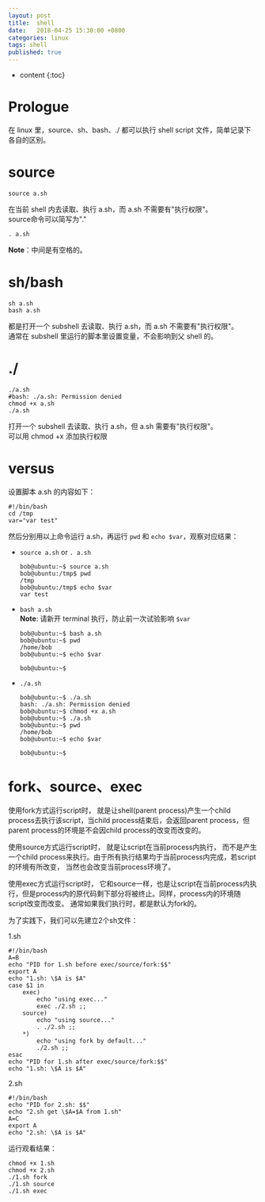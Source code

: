 ```yaml
---
layout: post
title:  shell
date:   2018-04-25 15:30:00 +0800
categories: linux
tags: shell
published: true
---
```


* content
{:toc}


# Prologue
在 linux 里，source、sh、bash、./ 都可以执行 shell script 文件，简单记录下各自的区别。  

# source
```
source a.sh
```
在当前 shell 内去读取、执行 a.sh，而 a.sh 不需要有"执行权限"。  
source命令可以简写为"."

```
. a.sh

```
**Note**：中间是有空格的。

# sh/bash
```
sh a.sh
bash a.sh
```
都是打开一个 subshell 去读取、执行 a.sh，而 a.sh 不需要有"执行权限"。  
通常在 subshell 里运行的脚本里设置变量，不会影响到父 shell 的。

# ./
```
./a.sh
#bash: ./a.sh: Permission denied
chmod +x a.sh
./a.sh
```
打开一个 subshell 去读取、执行 a.sh，但 a.sh 需要有"执行权限"。  
可以用 chmod +x 添加执行权限

# versus
设置脚本 a.sh 的内容如下：
```
#!/bin/bash
cd /tmp
var="var test"
```
然后分别用以上命令运行 a.sh，再运行 `pwd` 和 `echo $var`，观察对应结果：

* `source a.sh` or `. a.sh`
  ```
  bob@ubuntu:~$ source a.sh
  bob@ubuntu:/tmp$ pwd
  /tmp
  bob@ubuntu:/tmp$ echo $var
  var test
  ```
* `bash a.sh`  
  **Note**: 请新开 terminal 执行，防止前一次试验影响 `$var`
  ```
  bob@ubuntu:~$ bash a.sh
  bob@ubuntu:~$ pwd
  /home/bob
  bob@ubuntu:~$ echo $var

  bob@ubuntu:~$
  ```
* `./a.sh`
  ```
  bob@ubuntu:~$ ./a.sh
  bash: ./a.sh: Permission denied
  bob@ubuntu:~$ chmod +x a.sh
  bob@ubuntu:~$ ./a.sh
  bob@ubuntu:~$ pwd
  /home/bob
  bob@ubuntu:~$ echo $var

  bob@ubuntu:~$

  ```

# fork、source、exec
使用fork方式运行script时， 就是让shell(parent process)产生一个child process去执行该script，当child process结束后，会返回parent process，但parent process的环境是不会因child process的改变而改变的。

使用source方式运行script时， 就是让script在当前process内执行， 而不是产生一个child process来执行。由于所有执行结果均于当前process内完成，若script的环境有所改变， 当然也会改变当前process环境了。

使用exec方式运行script时， 它和source一样，也是让script在当前process内执行，但是process内的原代码剩下部分将被终止。同样，process内的环境随script改变而改变。
通常如果我们执行时，都是默认为fork的。

为了实践下，我们可以先建立2个sh文件：

1.sh
```
#!/bin/bash
A=B
echo "PID for 1.sh before exec/source/fork:$$"
export A
echo "1.sh: \$A is $A"
case $1 in
    exec)
        echo "using exec..."
        exec ./2.sh ;;
    source)
        echo "using source..."
        . ./2.sh ;;
    *)
        echo "using fork by default..."
        ./2.sh ;;
esac
echo "PID for 1.sh after exec/source/fork:$$"
echo "1.sh: \$A is $A"
```

2.sh
```
#!/bin/bash
echo "PID for 2.sh: $$"
echo "2.sh get \$A=$A from 1.sh"
A=C
export A
echo "2.sh: \$A is $A"
```

运行观看结果：
```
chmod +x 1.sh
chmod +x 2.sh
./1.sh fork
./1.sh source
./1.sh exec
```
